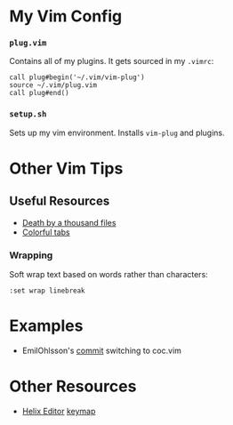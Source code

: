 
My Vim Config
================================================================================

### `plug.vim`
Contains all of my plugins. It gets sourced in my `.vimrc`:

```vim
call plug#begin('~/.vim/vim-plug')
source ~/.vim/plug.vim
call plug#end()
```

### `setup.sh`
Sets up my vim environment. Installs `vim-plug` and plugins.


Other Vim Tips
================================================================================

Useful Resources
--------------------------------------------------------------------------------
- [Death by a thousand files](https://vimways.org/2018/death-by-a-thousand-files/)
- [Colorful tabs](https://www.reddit.com/r/vim/comments/o122wu/how_to_change_the_tabpage_color_or_write_a_plugin/h1z9udu?utm_source=share&utm_medium=web2x&context=3)


### Wrapping
Soft wrap text based on words rather than characters:
```vim
:set wrap linebreak
```


Examples
================================================================================
- EmilOhlsson's [commit](https://github.com/EmilOhlsson/myconf/commit/8b56997713da7e3cb5746a807114aebf812c5075) switching to coc.vim


Other Resources
================================================================================
- [Helix Editor](https://github.com/helix-editor/helix) [keymap](https://docs.helix-editor.com/keymap.html)


[modeline]: # (vim: set fenc=utf-8 linebreak wrap spell spl=en:)

